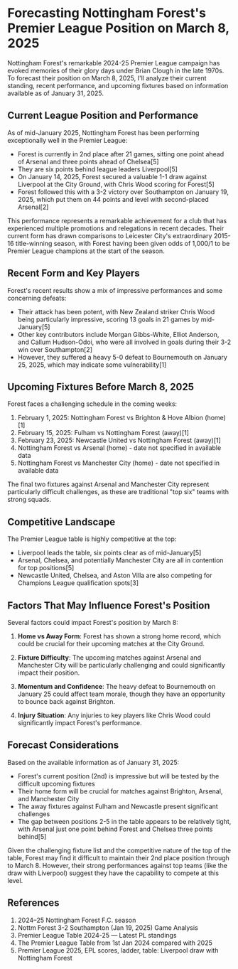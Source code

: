 # Forecasting Nottingham Forest's Premier League Position on March 8, 2025

Nottingham Forest's remarkable 2024-25 Premier League campaign has evoked memories of their glory days under Brian Clough in the late 1970s. To forecast their position on March 8, 2025, I'll analyze their current standing, recent performance, and upcoming fixtures based on information available as of January 31, 2025.

## Current League Position and Performance

As of mid-January 2025, Nottingham Forest has been performing exceptionally well in the Premier League:

- Forest is currently in 2nd place after 21 games, sitting one point ahead of Arsenal and three points ahead of Chelsea[5]
- They are six points behind league leaders Liverpool[5]
- On January 14, 2025, Forest secured a valuable 1-1 draw against Liverpool at the City Ground, with Chris Wood scoring for Forest[5]
- Forest followed this with a 3-2 victory over Southampton on January 19, 2025, which put them on 44 points and level with second-placed Arsenal[2]

This performance represents a remarkable achievement for a club that has experienced multiple promotions and relegations in recent decades. Their current form has drawn comparisons to Leicester City's extraordinary 2015-16 title-winning season, with Forest having been given odds of 1,000/1 to be Premier League champions at the start of the season.

## Recent Form and Key Players

Forest's recent results show a mix of impressive performances and some concerning defeats:

- Their attack has been potent, with New Zealand striker Chris Wood being particularly impressive, scoring 13 goals in 21 games by mid-January[5]
- Other key contributors include Morgan Gibbs-White, Elliot Anderson, and Callum Hudson-Odoi, who were all involved in goals during their 3-2 win over Southampton[2]
- However, they suffered a heavy 5-0 defeat to Bournemouth on January 25, 2025, which may indicate some vulnerability[1]

## Upcoming Fixtures Before March 8, 2025

Forest faces a challenging schedule in the coming weeks:

1. February 1, 2025: Nottingham Forest vs Brighton & Hove Albion (home)[1]
2. February 15, 2025: Fulham vs Nottingham Forest (away)[1]
3. February 23, 2025: Newcastle United vs Nottingham Forest (away)[1]
4. Nottingham Forest vs Arsenal (home) - date not specified in available data
5. Nottingham Forest vs Manchester City (home) - date not specified in available data

The final two fixtures against Arsenal and Manchester City represent particularly difficult challenges, as these are traditional "top six" teams with strong squads.

## Competitive Landscape

The Premier League table is highly competitive at the top:

- Liverpool leads the table, six points clear as of mid-January[5]
- Arsenal, Chelsea, and potentially Manchester City are all in contention for top positions[5]
- Newcastle United, Chelsea, and Aston Villa are also competing for Champions League qualification spots[3]

## Factors That May Influence Forest's Position

Several factors could impact Forest's position by March 8:

1. **Home vs Away Form**: Forest has shown a strong home record, which could be crucial for their upcoming matches at the City Ground.

2. **Fixture Difficulty**: The upcoming matches against Arsenal and Manchester City will be particularly challenging and could significantly impact their position.

3. **Momentum and Confidence**: The heavy defeat to Bournemouth on January 25 could affect team morale, though they have an opportunity to bounce back against Brighton.

4. **Injury Situation**: Any injuries to key players like Chris Wood could significantly impact Forest's performance.

## Forecast Considerations

Based on the available information as of January 31, 2025:

- Forest's current position (2nd) is impressive but will be tested by the difficult upcoming fixtures
- Their home form will be crucial for matches against Brighton, Arsenal, and Manchester City
- The away fixtures against Fulham and Newcastle present significant challenges
- The gap between positions 2-5 in the table appears to be relatively tight, with Arsenal just one point behind Forest and Chelsea three points behind[5]

Given the challenging fixture list and the competitive nature of the top of the table, Forest may find it difficult to maintain their 2nd place position through to March 8. However, their strong performances against top teams (like the draw with Liverpool) suggest they have the capability to compete at this level.

## References

1. 2024–25 Nottingham Forest F.C. season
2. Nottm Forest 3-2 Southampton (Jan 19, 2025) Game Analysis
3. Premier League Table 2024-25 — Latest PL standings
4. The Premier League Table from 1st Jan 2024 compared with 2025
5. Premier League 2025, EPL scores, ladder, table: Liverpool draw with Nottingham Forest